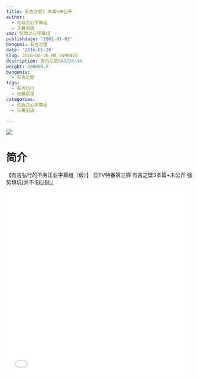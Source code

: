 ```yaml
---
title: 有吉之壁3 本篇+未公开
author:
  - 伦敦之心字幕组
  - 天翼羽魂
zmz: 伦敦之心字幕组
publishdate: '2001-01-03'
bangumi: 有吉之壁
date: '2016-06-26'
slug: 2016-06-26_NA_5098410
description: 有吉之壁&#8226;NA
weight: 200000.0
bangumis:
  - 有吉之壁
tags:
  - 有吉弘行
  - 佐藤栞里
categories:
  - 伦敦之心字幕组
  - 天翼羽魂

---
```

![](https://i.imgur.com/EVuPHwx.png)
# 简介  
【有吉弘行的不务正业字幕组（仮）】 日TV特番第三弹 有吉之壁3本篇+未公开
强势填坑(并不
  [BILIBILI](https://www.bilibili.com/video/av5098410/)

<div class="vcontainer">  <iframe class='video' src="//www.bilibili.com/html/html5player.html?cid=8282091&aid=5098410" width="100%" height="500" frameborder="0" allowfullscreen="allowfullscreen"></iframe></div>
